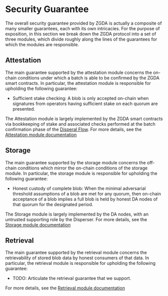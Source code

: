 # Security Guarantee

The overall security guarantee provided by ZGDA is actually a composite of many smaller guarantees, each with its own intricacies. For the purpose of exposition, in this section we break down the ZGDA protocol into a set of three modules, which divide roughly along the lines of the guarantees for which the modules are responsible.

## Attestation

The main guarantee supported by the attestation module concerns the on-chain conditions under which a batch is able to be confirmed by the ZGDA smart contracts. In particular, the attestation module is responsible for upholding the following guarantee:

* Sufficient stake checking: A blob is only accepted on-chain when signatures from operators having sufficient stake on each quorum are presented.

The Attestation module is largely implemented by the ZGDA smart contracts via bookkeeping of stake and associated checks performed at the batch confirmation phase of the [Disperal Flow](broken-reference). For more details, see the [Attestation module documentation](attestation.md)

## Storage

The main guarantee supported by the storage module concerns the off-chain conditions which mirror the on-chain conditions of the storage module. In particular, the storage module is responsible for upholding the following guarantee:

* Honest custody of complete blob: When the minimal adversarial threshold assumptions of a blob are met for any quorum, then on-chain acceptance of a blob implies a full blob is held by honest DA nodes of that quorum for the designated period.

The Storage module is largely implemented by the DA nodes, with an untrusted supporting role by the Disperser. For more details, see the [Storage module documentation](storage/overview.md)

## Retrieval

The main guarantee supported by the retrieval module concerns the retrievability of stored blob data by honest consumers of that data. In particular, the retrieval module is responsible for upholding the following guarantee:

* TODO: Articulate the retrieval guarantee that we support.

For more details, see the [Retrieval module documentation](broken-reference)
